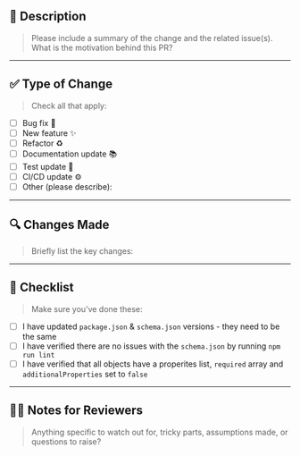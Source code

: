 ## 📝 Description

> Please include a summary of the change and the related issue(s).
> What is the motivation behind this PR?

---

## ✅ Type of Change

> Check all that apply:

- [ ] Bug fix 🐞
- [ ] New feature ✨
- [ ] Refactor ♻️
- [ ] Documentation update 📚
- [ ] Test update 🧪
- [ ] CI/CD update ⚙️
- [ ] Other (please describe):

---

## 🔍 Changes Made

> Briefly list the key changes:

---

## 🧩 Checklist

> Make sure you’ve done these:

- [ ] I have updated `package.json` & `schema.json` versions - they need to be the same
- [ ] I have verified there are no issues with the `schema.json` by running `npm run lint`
- [ ] I have verified that all objects have a properites list, `required` array and `additionalProperties` set to `false`

---

## 🙋‍♂️ Notes for Reviewers

> Anything specific to watch out for, tricky parts, assumptions made, or questions to raise?
